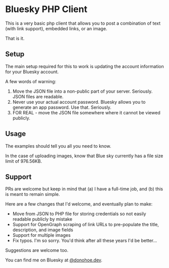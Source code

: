 # Bluesky PHP Client #

This is a very basic php client that allows you to post a combination of text (with link support), embedded links, or an image.

That is it.

## Setup ##

The main setup required for this to work is updating the account information for your Bluesky account.

A few words of warning:

1. Move the JSON file into a non-public part of your server. Seriously. JSON files are readable.
2. Never use your actual account password. Bluesky allows you to generate an app password. Use that. Seriously.
3. FOR REAL - move the JSON file somewhere where it cannot be viewed publicly.

## Usage ##

The examples should tell you all you need to know. 

In the case of uploading images, know that Blue sky currently has a file size limit of 976.56KB.

## Support ##

PRs are welcome but keep in mind that (a) I have a full-time job, and (b) this is meant to remain simple.

Here are a few changes that I'd welcome, and eventually plan to make:

* Move from JSON to PHP file for storing credentials so not easily readable publicly by mistake
* Support for OpenGraph scraping of link URLs to pre-populate the title, description, and image fields
* Support for multiple images
* Fix typos. I'm so sorry. You'd think after all these years I'd be better...

Suggestions are welcome too.

You can find me on Bluesky at [@donohoe.dev](https://staging.bsky.app/profile/donohoe.dev).
